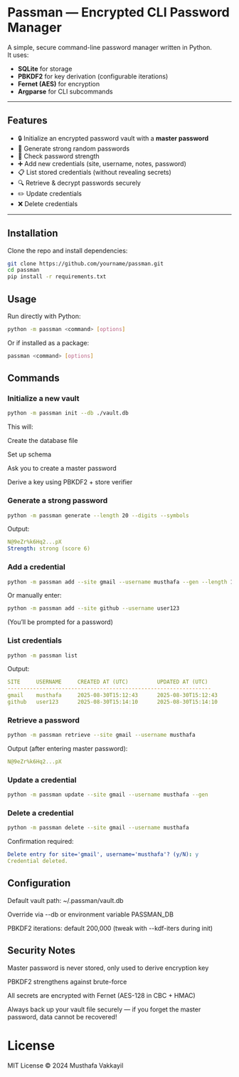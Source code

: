 # Passman — Encrypted CLI Password Manager

A simple, secure command-line password manager written in Python.  
It uses:

- **SQLite** for storage
- **PBKDF2** for key derivation (configurable iterations)
- **Fernet (AES)** for encryption
- **Argparse** for CLI subcommands

---

## Features

- 🔒 Initialize an encrypted password vault with a **master password**
- 🔑 Generate strong random passwords
- 📝 Check password strength
- ➕ Add new credentials (site, username, notes, password)
- 📋 List stored credentials (without revealing secrets)
- 🔍 Retrieve & decrypt passwords securely
- ✏️ Update credentials
- ❌ Delete credentials

---

## Installation

Clone the repo and install dependencies:

```bash
git clone https://github.com/yourname/passman.git
cd passman
pip install -r requirements.txt
```

## Usage

Run directly with Python:

```bash
python -m passman <command> [options]
```


Or if installed as a package:

```bash
passman <command> [options]
```

## Commands

### Initialize a new vault

```bash
python -m passman init --db ./vault.db
```

This will:

Create the database file

Set up schema

Ask you to create a master password

Derive a key using PBKDF2 + store verifier

### Generate a strong password

```bash
python -m passman generate --length 20 --digits --symbols
```


Output:

```yaml
N@9eZr%k6Hq2...pX
Strength: strong (score 6)
```

### Add a credential
```bash
python -m passman add --site gmail --username musthafa --gen --length 18 --digits --symbols
```


Or manually enter:
```bash
python -m passman add --site github --username user123
```


(You’ll be prompted for a password)

### List credentials
```bash
python -m passman list
```

Output:

```yaml
SITE     USERNAME     CREATED AT (UTC)         UPDATED AT (UTC)
----------------------------------------------------------------
gmail    musthafa     2025-08-30T15:12:43      2025-08-30T15:12:43
github   user123      2025-08-30T15:14:10      2025-08-30T15:14:10
```

### Retrieve a password
```bash
python -m passman retrieve --site gmail --username musthafa
```


Output (after entering master password):

```yaml
N@9eZr%k6Hq2...pX
```

### Update a credential
```bash
python -m passman update --site gmail --username musthafa --gen
```

### Delete a credential
```bash
python -m passman delete --site gmail --username musthafa
```

Confirmation required:

```yaml
Delete entry for site='gmail', username='musthafa'? (y/N): y
Credential deleted.
```

## Configuration

Default vault path: ~/.passman/vault.db

Override via --db or environment variable PASSMAN_DB

PBKDF2 iterations: default 200,000 (tweak with --kdf-iters during init)

## Security Notes

Master password is never stored, only used to derive encryption key

PBKDF2 strengthens against brute-force

All secrets are encrypted with Fernet (AES-128 in CBC + HMAC)

Always back up your vault file securely — if you forget the master password, data cannot be recovered!

# License

MIT License © 2024 Musthafa Vakkayil
